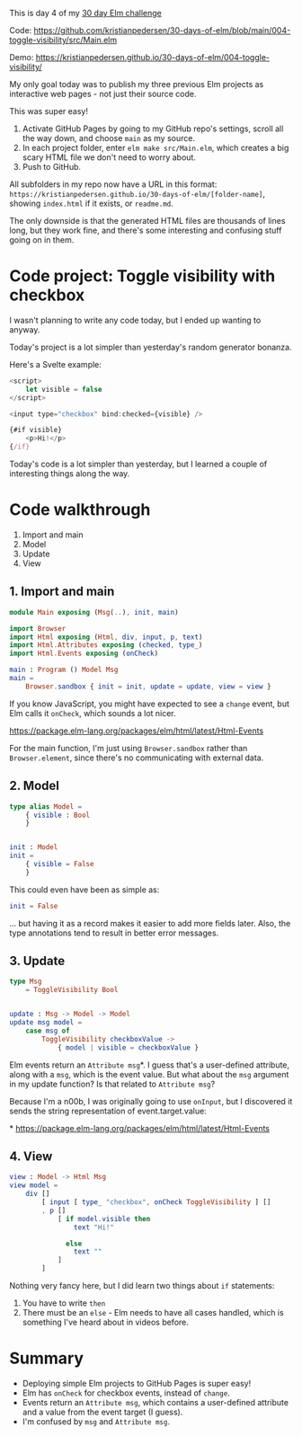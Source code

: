 This is day 4 of my [30 day Elm challenge](https://dev.to/kristianpedersen/30-days-of-elm-intro-2lo2)

Code: https://github.com/kristianpedersen/30-days-of-elm/blob/main/004-toggle-visibility/src/Main.elm

Demo: https://kristianpedersen.github.io/30-days-of-elm/004-toggle-visibility/

My only goal today was to publish my three previous Elm projects as interactive web pages - not just their source code.

This was super easy!

1. Activate GitHub Pages by going to my GitHub repo's settings, scroll all the way down, and choose `main` as my source.
2. In each project folder, enter `elm make src/Main.elm`, which creates a big scary HTML file we don't need to worry about.
3. Push to GitHub.

All subfolders in my repo now have a URL in this format: `https://kristianpedersen.github.io/30-days-of-elm/[folder-name]`, showing `index.html` if it exists, or `readme.md`.

The only downside is that the generated HTML files are thousands of lines long, but they work fine, and there's some interesting and confusing stuff going on in them.

# Code project: Toggle visibility with checkbox

I wasn't planning to write any code today, but I ended up wanting to anyway.

Today's project is a lot simpler than yesterday's random generator bonanza.

Here's a Svelte example:

```javascript
<script>
	let visible = false
</script>

<input type="checkbox" bind:checked={visible} />

{#if visible}
	<p>Hi!</p>
{/if}
```

Today's code is a lot simpler than yesterday, but I learned a couple of interesting things along the way.

# Code walkthrough

1. Import and main
2. Model
3. Update
4. View

## 1. Import and main

```elm
module Main exposing (Msg(..), init, main)

import Browser
import Html exposing (Html, div, input, p, text)
import Html.Attributes exposing (checked, type_)
import Html.Events exposing (onCheck)

main : Program () Model Msg
main =
    Browser.sandbox { init = init, update = update, view = view }
```

If you know JavaScript, you might have expected to see a `change` event, but Elm calls it `onCheck`, which sounds a lot nicer.

https://package.elm-lang.org/packages/elm/html/latest/Html-Events

For the main function, I'm just using `Browser.sandbox` rather than `Browser.element`, since there's no communicating with external data.

## 2. Model

```elm
type alias Model =
    { visible : Bool
    }


init : Model
init =
    { visible = False
    }
```

This could even have been as simple as:

```elm
init = False
```

... but having it as a record makes it easier to add more fields later. Also, the type annotations tend to result in better error messages.

## 3. Update

```elm
type Msg
    = ToggleVisibility Bool


update : Msg -> Model -> Model
update msg model =
    case msg of
        ToggleVisibility checkboxValue ->
            { model | visible = checkboxValue }
```

Elm events return an `Attribute msg`*. I guess that's a user-defined attribute, along with a `msg`, which is the event value. But what about the `msg` argument in my update function? Is that related to `Attribute msg`?

Because I'm a n00b, I was originally going to use `onInput`, but I discovered it sends the string representation of event.target.value:

\* https://package.elm-lang.org/packages/elm/html/latest/Html-Events

## 4. View

```elm
view : Model -> Html Msg
view model =
    div []
        [ input [ type_ "checkbox", onCheck ToggleVisibility ] []
        , p []
            [ if model.visible then
                text "Hi!"

              else
                text ""
            ]
        ]
```

Nothing very fancy here, but I did learn two things about `if` statements:
1. You have to write `then`
2. There must be an `else` - Elm needs to have all cases handled, which is something I've heard about in videos before.

# Summary

* Deploying simple Elm projects to GitHub Pages is super easy!
* Elm has `onCheck` for checkbox events, instead of `change`.
* Events return an `Attribute msg`, which contains a user-defined attribute and a value from the event target (I guess).
* I'm confused by `msg` and `Attribute msg`. 